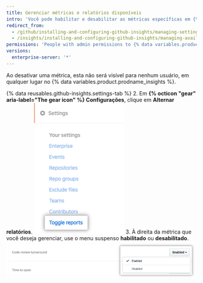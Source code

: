```yaml
---
title: Gerenciar métricas e relatórios disponíveis
intro: 'Você pode habilitar e desabilitar as métricas específicas em {% data variables.product.prodname_insights %}.'
redirect_from:
  - /github/installing-and-configuring-github-insights/managing-settings-in-github-insights
  - /insights/installing-and-configuring-github-insights/managing-available-metrics-and-reports
permissions: 'People with admin permissions to {% data variables.product.prodname_insights %} can manage available metrics and reports.'
versions:
  enterprise-server: '*'
---
```


Ao desativar uma métrica, esta não será visível para nenhum usuário, em qualquer lugar no {% data variables.product.prodname_insights %}.

{% data reusables.github-insights.settings-tab %}
2. Em **{% octicon "gear" aria-label="The gear icon" %} Configurações**, clique em **Alternar relatórios**. ![Aba de relatórios de alternância](/assets/images/help/insights/toggle-reports-tab.png)
3. À direita da métrica que você deseja gerenciar, use o menu suspenso **habilitado** ou **desabilitado**. ![Menu suspenso para a métrica de alternância](/assets/images/help/insights/toggle-report-drop-down.png)
